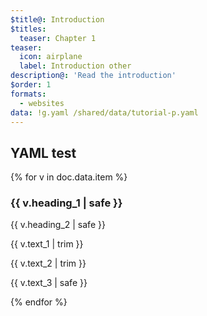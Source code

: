 ```yaml
---
$title@: Introduction
$titles:
  teaser: Chapter 1
teaser:
  icon: airplane
  label: Introduction other
description@: 'Read the introduction'
$order: 1
formats:
  - websites
data: !g.yaml /shared/data/tutorial-p.yaml
---
```


## YAML test

{% for v in doc.data.item %}
<h3 class="">{{ v.heading_1 | safe }}</h3>
<p class="">{{ v.heading_2 | safe }}</p>
<p class="">{{ v.text_1 | trim }}</p>
<p class="">{{ v.text_2 | trim }}</p>
<p class="">{{ v.text_3 | safe }}</p>
{% endfor %}

